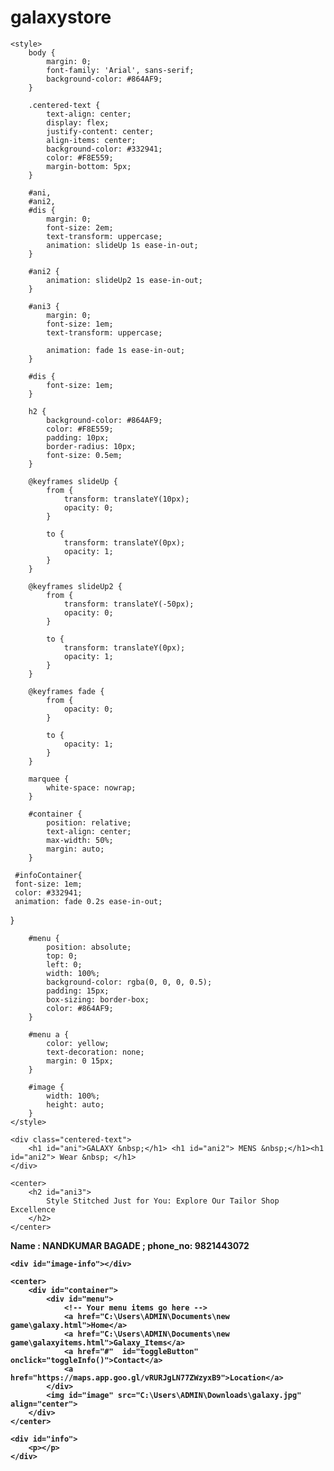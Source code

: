 # galaxystore
 <!DOCTYPE html>
<html lang="en">

<head>
    <meta charset="UTF-8">
    <meta name="viewport" content="width=device-width, initial-scale=1.0">
    <link rel="stylesheet" href="styles.css">
    <title>GALAXY MENS WEAR</title>

    <style>
        body {
            margin: 0;
            font-family: 'Arial', sans-serif;
            background-color: #864AF9;
        }

        .centered-text {
            text-align: center;
            display: flex;
            justify-content: center;
            align-items: center;
            background-color: #332941;
            color: #F8E559;
            margin-bottom: 5px;
        }

        #ani,
        #ani2,        
        #dis {
            margin: 0;
            font-size: 2em;
            text-transform: uppercase;
            animation: slideUp 1s ease-in-out;
        }

        #ani2 {
            animation: slideUp2 1s ease-in-out;
        }

        #ani3 {
            margin: 0;
            font-size: 1em;
            text-transform: uppercase;
           
            animation: fade 1s ease-in-out;
        }

        #dis {
            font-size: 1em;
        }

        h2 {
            background-color: #864AF9;
            color: #F8E559;
            padding: 10px;
            border-radius: 10px;
            font-size: 0.5em;
        }

        @keyframes slideUp {
            from {
                transform: translateY(10px);
                opacity: 0;
            }

            to {
                transform: translateY(0px);
                opacity: 1;
            }
        }

        @keyframes slideUp2 {
            from {
                transform: translateY(-50px);
                opacity: 0;
            }

            to {
                transform: translateY(0px);
                opacity: 1;
            }
        }

        @keyframes fade {
            from {
                opacity: 0;
            }

            to {
                opacity: 1;
            }
        }

        marquee {
            white-space: nowrap;
        }

        #container {
            position: relative;
            text-align: center;
            max-width: 50%;
            margin: auto;
        }

     #infoContainer{
     font-size: 1em;
     color: #332941;
     animation: fade 0.2s ease-in-out;
}


        #menu {
            position: absolute;
            top: 0;
            left: 0;
            width: 100%;
            background-color: rgba(0, 0, 0, 0.5);
            padding: 15px;
            box-sizing: border-box;
            color: #864AF9;
        }

        #menu a {
            color: yellow;
            text-decoration: none;
            margin: 0 15px;
        }

        #image {
            width: 100%;
            height: auto;
        }
    </style>
</head>

<body>

    <div class="centered-text">
        <h1 id="ani">GALAXY &nbsp;</h1> <h1 id="ani2"> MENS &nbsp;</h1><h1 id="ani2"> Wear &nbsp; </h1>
    </div>

    <center>
        <h2 id="ani3">
            Style Stitched Just for You: Explore Our Tailor Shop Excellence
        </h2>
    </center>



<div id="infoContainer"><b>Name : NANDKUMAR BAGADE ; phone_no: 9821443072<b></div>




    <div id="image-info"></div>

    <center>
        <div id="container">
            <div id="menu">
                <!-- Your menu items go here -->
                <a href="C:\Users\ADMIN\Documents\new game\galaxy.html">Home</a>
                <a href="C:\Users\ADMIN\Documents\new game\galaxyitems.html">Galaxy_Items</a>
                <a href="#"  id="toggleButton" onclick="toggleInfo()">Contact</a>
                <a href="https://maps.app.goo.gl/vRURJgLN77ZWzyxB9">Location</a>
            </div>
            <img id="image" src="C:\Users\ADMIN\Downloads\galaxy.jpg" align="center">
        </div>
    </center>

    <div id="info">
        <p></p>
    </div>


<script>
  let infoContainer = document.getElementById('infoContainer');
  let toggleButton = document.getElementById('toggleButton');

 
  infoContainer.style.display = 'none';

  function toggleInfo() {
    if (infoContainer.style.display === 'none') {
      infoContainer.style.display = 'block';
     
    } else {
      infoContainer.style.display = 'none';

    }
  }
</script>




</body>

</html>
